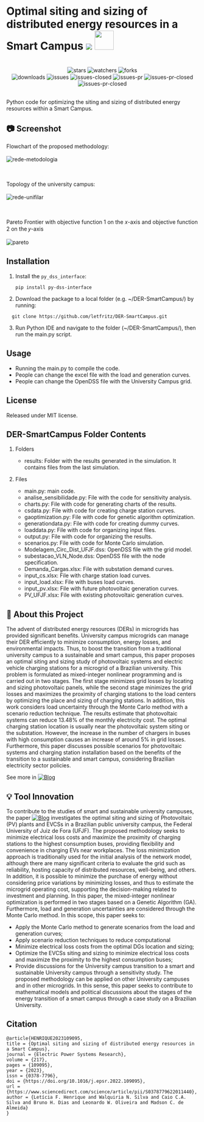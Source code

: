 # Optimal siting and sizing of distributed energy resources in a Smart Campus <img src="https://skillicons.dev/icons?i=python" /> <img src="https://github.com/letfritz/DER-SmartCampus/assets/161434060/4696e7f4-d998-4032-8fb5-ad344b01b02e" style="max-width: 50%; height: 50px;">

<div align="center"><br/>
  <div style="display: inline-block;">
    <img align="center" alt="stars" src="https://img.shields.io/github/stars/letfritz/DER-SmartCampus.svg">
    <img align="center" alt="watchers" src="https://img.shields.io/github/watchers/letfritz/DER-SmartCampus.svg">
    <img align="center" alt="forks" src="https://img.shields.io/github/forks/letfritz/DER-SmartCampus.svg">
  </div>
  <div style="display: inline-block;">
    <img align="center" alt="downloads" src="https://img.shields.io/github/downloads/letfritz/DER-SmartCampus/total.svg">
    <img align="center" alt="issues" src="https://img.shields.io/github/issues/letfritz/DER-SmartCampus/total.svg">
    <img align="center" alt="issues-closed" src="https://img.shields.io/github/issues-closed/letfritz/DER-SmartCampus/total.svg">
    <img align="center" alt="issues-pr" src="https://img.shields.io/github/issues-pr/letfritz/DER-SmartCampus/total.svg">
    <img align="center" alt="issues-pr-closed" src="https://img.shields.io/github/issues-pr-closed/letfritz/DER-SmartCampus/total.svg">
    <img align="center" alt="issues-pr-closed" src="https://img.shields.io/github/license/letfritz/DER-SmartCampus.svg">
  </div>
</div><br/>

Python code for optimizing the siting and sizing of distributed energy resources within a Smart Campus.

## 📷 Screenshot
Flowchart of the proposed methodology:<br></br>
![rede-metodologia](https://github.com/letfritz/DER-SmartCampus/assets/161434060/b1975bf6-6899-40af-90c4-d781c3a9ab13)

<br></br>
Topology of the university campus:
<br></br>
![rede-unifilar](https://github.com/letfritz/DER-SmartCampus/assets/161434060/9346bf1a-af1f-4cae-b082-622e1cba64d3)

<br></br>
Pareto Frontier with objective function 1 on the 𝑥-axis and objective function 2 on the 𝑦-axis
<br></br>
![pareto](https://github.com/letfritz/DER-SmartCampus/assets/161434060/a2e4093f-8a40-4f93-82f5-3a253eba2738)


## Installation
1. Install the `py_dss_interface`:
   ```
   pip install py-dss-interface
   ```
2. Download the package to a local folder (e.g. ~/DER-SmartCampus/) by running:
  ```
    git clone https://github.com/letfritz/DER-SmartCampus.git
  ```
3. Run Python IDE and navigate to the folder (~/DER-SmartCampus/), then run the main.py script.

## Usage
  - Running the main.py to compile the code.
  - People can change the excel file with the load and generation curves.
  - People can change the OpenDSS file with the University Campus grid.

## License
Released under MIT license.

## DER-SmartCampus Folder Contents
1. Folders
    - results: Folder with the results generated in the simulation. It contains files from the last simulation.
    
2. Files
    - main.py: main code.
    - analise_sensibilidade.py: File with the code for sensitivity analysis.
    - charts.py: File with code for generating charts of the results.
    - csdata.py: File with code for creating charge station curves.
    - gaoptimization.py: File with code for genetic algorithm optimization.
    - generationdata.py: File with code for creating dummy curves.
    - loaddata.py: File with code for organizing input files.
    - output.py: File with code for organizing the results.
    - scenarios.py: File with code for Monte Carlo simulation.
    - Modelagem_Circ_Dist_UFJF.dss: OpenDSS file with the grid model.
    - subestacao_VLN_Node.dss: OpenDSS file with the node specification.
    - Demanda_Cargas.xlsx: File with substation demand curves.
    - input_cs.xlsx: File with charge station load curves.
    - input_load.xlsx: File with buses load curves.
    - input_pv.xlsx: File with future photovoltaic generation curves.
    - PV_UFJF.xlsx: File with existing photovoltaic generation curves.

## 📝 About this Project
The advent of distributed energy resources (DERs) in microgrids has provided significant benefits. University campus microgrids can manage their DER efficiently to minimize consumption, energy losses, and environmental impacts. Thus, to boost the transition from a traditional university campus to a sustainable and smart campus, this paper proposes an optimal siting and sizing study of photovoltaic systems and electric vehicle charging stations for a microgrid of a Brazilian university. This problem is formulated as mixed-integer nonlinear programming and is carried out in two stages. The first stage minimizes grid losses by locating and sizing photovoltaic panels, while the second stage minimizes the grid losses and maximizes the proximity of charging stations to the load centers by optimizing the place and sizing of charging stations. In addition, this work considers load uncertainty through the Monte Carlo method with a scenario reduction technique. The 
results estimate that photovoltaic systems can reduce 13.48% of the monthly electricity cost. The optimal charging station location is usually near the photovoltaic system siting or the substation. However, the increase in the number of chargers in buses with high consumption causes an increase of around 5% in grid losses. Furthermore, this paper discusses possible scenarios for photovoltaic systems and charging station installation based on the benefits of the transition to a sustainable and smart campus, considering Brazilian electricity sector policies.

See more in [![Blog](https://img.shields.io/website?label=myDER-SmartCampus-paper.com&url=https://www.sciencedirect.com/science/article/abs/pii/S0378779622011440?via%3Dihub)](https://www.sciencedirect.com/science/article/abs/pii/S0378779622011440?via%3Dihub)

## 💡 Tool Innovation
To contribute to the studies of smart and sustainable university campuses, the paper [![Blog](https://img.shields.io/website?label=myDER-SmartCampus-paper.com&url=https://www.sciencedirect.com/science/article/abs/pii/S0378779622011440?via%3Dihub)](https://www.sciencedirect.com/science/article/abs/pii/S0378779622011440?via%3Dihub) investigates the optimal 
siting and sizing of Photovoltaic (PV) plants and EVCSs in a Brazilian public university campus, the Federal University of Juiz de Fora (UFJF). The proposed methodology seeks to minimize electrical loss 
costs and maximize the proximity of charging stations to the highest consumption buses, providing flexibility and convenience in charging EVs near workplaces. The loss minimization approach is traditionally 
used for the initial analysis of the network model, although there are many significant criteria to evaluate the grid such as reliability, hosting capacity of distributed resources, well-being, and others. In 
addition, it is possible to minimize the purchase of energy without considering price variations by minimizing losses, and thus to estimate the microgrid operating cost, supporting the decision-making related to 
investment and planning.
In this paper, the mixed-integer nonlinear optimization is performed in two stages based on a Genetic Algorithm (GA). Furthermore, load and generation uncertainties are considered through the Monte Carlo 
method. In this scope, this paper seeks to:
  - Apply the Monte Carlo method to generate scenarios from the load and generation curves;
  - Apply scenario reduction techniques to reduce computational
  - Minimize electrical loss costs from the optimal DGs location and sizing;
  - Optimize the EVCSs siting and sizing to minimize electrical loss costs and maximize the proximity to the highest consumption buses;
  - Provide discussions for the University campus transition to a smart and sustainable University campus through a sensitivity study.
The proposed methodology can be applied on other University campuses and in other microgrids. In this sense, this paper seeks to contribute to mathematical models and political discussions about the stages of the energy transition of a smart campus through a case study on a Brazilian University.

## Citation
```
@article{HENRIQUE2023109095,
title = {Optimal siting and sizing of distributed energy resources in a Smart Campus},
journal = {Electric Power Systems Research},
volume = {217},
pages = {109095},
year = {2023},
issn = {0378-7796},
doi = {https://doi.org/10.1016/j.epsr.2022.109095},
url = {https://www.sciencedirect.com/science/article/pii/S0378779622011440},
author = {Letícia F. Henrique and Walquiria N. Silva and Caio C.A. Silva and Bruno H. Dias and Leonardo W. Oliveira and Madson C. de Almeida}
}
```
